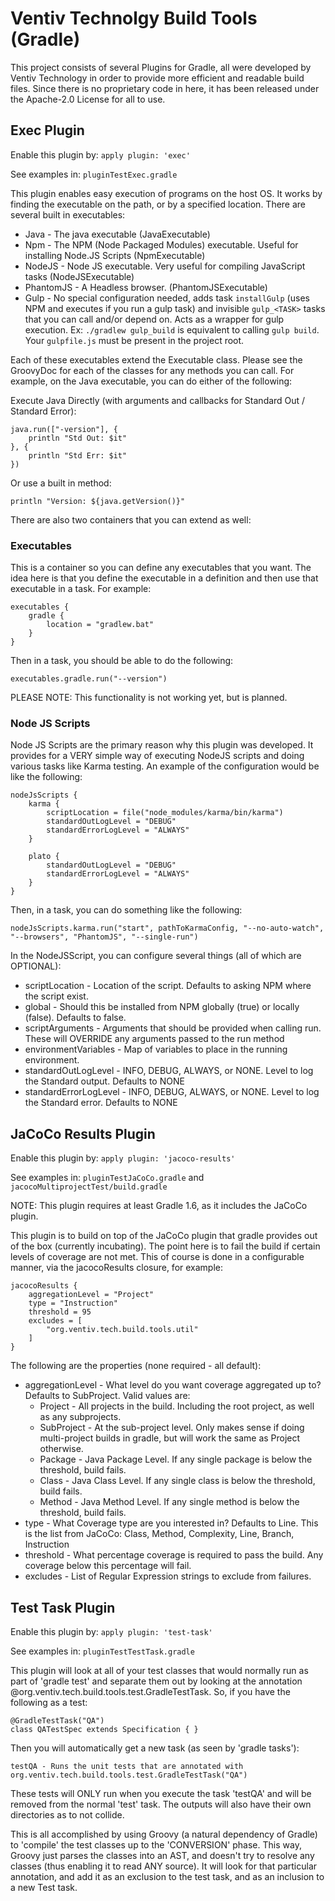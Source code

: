 # Ventiv Technolgy Build Tools (Gradle) #

This project consists of several Plugins for Gradle, all were developed by Ventiv Technology in order to provide more efficient and readable build files.  Since there is no proprietary code in here, it has been released under the Apache-2.0 License for all to use.

## Exec Plugin ##

Enable this plugin by: `apply plugin: 'exec'`

See examples in: `pluginTestExec.gradle`

This plugin enables easy execution of programs on the host OS.  It works by finding the executable on the path, or by a specified location.  There are several built in executables:

- Java - The java executable (JavaExecutable)
- Npm - The NPM (Node Packaged Modules) executable.  Useful for installing Node.JS Scripts (NpmExecutable)
- NodeJS - Node JS executable.  Very useful for compiling JavaScript tasks (NodeJSExecutable)
- PhantomJS - A Headless browser. (PhantomJSExecutable)
- Gulp - No special configuration needed, adds task `installGulp` (uses NPM and executes if you run a gulp task) and invisible `gulp_<TASK>` tasks that you can call and/or depend on. 
Acts as a wrapper for gulp execution.  Ex: `./gradlew gulp_build` is equivalent to calling `gulp build`.  Your `gulpfile.js` must be present in the project root.

Each of these executables extend the Executable class.  Please see the GroovyDoc for each of the classes for any methods you can call.  For example, on the Java executable, you can do either of the following:

Execute Java Directly (with arguments and callbacks for Standard Out / Standard Error):

	java.run(["-version"], {
        println "Std Out: $it"
    }, {
        println "Std Err: $it"
    })

Or use a built in method:

	println "Version: ${java.getVersion()}"

There are also two containers that you can extend as well:

### Executables ###

This is a container so you can define any executables that you want.  The idea here is that you define the executable in a definition and then use that executable in a task.  For example:

	executables {
		gradle {
			location = "gradlew.bat"
		}
	}

Then in a task, you should be able to do the following:

	executables.gradle.run("--version")

PLEASE NOTE: This functionality is not working yet, but is planned.

### Node JS Scripts ###

Node JS Scripts are the primary reason why this plugin was developed.  It provides for a VERY simple way of executing NodeJS scripts and doing various tasks like Karma testing.  An example of the configuration would be like the following:

	nodeJsScripts {
	    karma {
	        scriptLocation = file("node_modules/karma/bin/karma")
	        standardOutLogLevel = "DEBUG"
	        standardErrorLogLevel = "ALWAYS"
	    }
	
	    plato {
	        standardOutLogLevel = "DEBUG"
	        standardErrorLogLevel = "ALWAYS"
	    }
	}

Then, in a task, you can do something like the following:

	nodeJsScripts.karma.run("start", pathToKarmaConfig, "--no-auto-watch", "--browsers", "PhantomJS", "--single-run")

In the NodeJSScript, you can configure several things (all of which are OPTIONAL):

- scriptLocation - Location of the script.  Defaults to asking NPM where the script exist.
- global - Should this be installed from NPM globally (true) or locally (false).  Defaults to false.
- scriptArguments - Arguments that should be provided when calling run.  These will OVERRIDE any arguments passed to the run method
- environmentVariables - Map of variables to place in the running environment.
- standardOutLogLevel - INFO, DEBUG, ALWAYS, or NONE.  Level to log the Standard output.  Defaults to NONE
- standardErrorLogLevel - INFO, DEBUG, ALWAYS, or NONE.  Level to log the Standard error.  Defaults to NONE 

## JaCoCo Results Plugin ##

Enable this plugin by: `apply plugin: 'jacoco-results'`

See examples in: `pluginTestJaCoCo.gradle` and `jacocoMultiprojectTest/build.gradle`

NOTE: This plugin requires at least Gradle 1.6, as it includes the JaCoCo plugin.

This plugin is to build on top of the JaCoCo plugin that gradle provides out of the box (currently incubating).  The point here is to fail the build if certain levels of coverage are not met.  This of course is done in a configurable manner, via the jacocoResults closure, for example:

    jacocoResults {
        aggregationLevel = "Project"
        type = "Instruction"
        threshold = 95
		excludes = [
            "org.ventiv.tech.build.tools.util"
    	]
    }

The following are the properties (none required - all default):

- aggregationLevel - What level do you want coverage aggregated up to?  Defaults to SubProject. Valid values are: 
	- Project - All projects in the build.  Including the root project, as well as any subprojects.
	- SubProject - At the sub-project level.  Only makes sense if doing multi-project builds in gradle, but will work the same as Project otherwise.
	- Package - Java Package Level.  If any single package is below the threshold, build fails.
	- Class - Java Class Level.  If any single class is below the threshold, build fails.
	- Method - Java Method Level.  If any single method is below the threshold, build fails.
- type - What Coverage type are you interested in?  Defaults to Line.  This is the list from JaCoCo: Class, Method, Complexity, Line, Branch, Instruction
- threshold - What percentage coverage is required to pass the build.  Any coverage below this percentage will fail.
- excludes - List of Regular Expression strings to exclude from failures.

## Test Task Plugin ##

Enable this plugin by: `apply plugin: 'test-task'`

See examples in: `pluginTestTestTask.gradle`

This plugin will look at all of your test classes that would normally run as part of 'gradle test' and separate them out by looking at the annotation @org.ventiv.tech.build.tools.test.GradleTestTask.  So, if you have the following as a test:

    @GradleTestTask("QA")
    class QATestSpec extends Specification { }

Then you will automatically get a new task (as seen by 'gradle tasks'):

    testQA - Runs the unit tests that are annotated with org.ventiv.tech.build.tools.test.GradleTestTask("QA")

These tests will ONLY run when you execute the task 'testQA' and will be removed from the normal 'test' task.  The outputs will also have their own directories as to not collide.

This is all accomplished by using Groovy (a natural dependency of Gradle) to 'compile' the test classes up to the 'CONVERSION' phase.  This way, Groovy just parses the classes into an AST, and doesn't try to resolve any classes (thus enabling it to read ANY source).  It will look for that particular annotation, and add it as an exclusion to the test task, and as an inclusion to a new Test task.